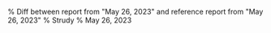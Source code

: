 % Diff between report from "May 26, 2023" and reference report from "May 26, 2023"
% Strudy
% May 26, 2023


